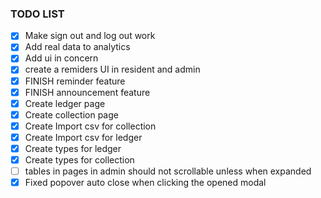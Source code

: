 ### TODO LIST

- [x] Make sign out and log out work
- [x] Add real data to analytics
- [x] Add ui in concern
- [x] create a remiders UI in resident and admin
- [x] FINISH reminder feature
- [x] FINISH announcement feature
- [x] Create ledger page
- [x] Create collection page
- [x] Create Import csv for collection
- [x] Create Import csv for ledger
- [x] Create types for ledger
- [x] Create types for collection
- [ ] tables in pages in admin should not scrollable unless when expanded
- [x] Fixed popover auto close when clicking the opened modal
